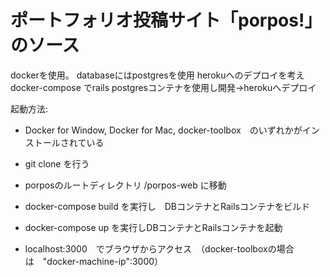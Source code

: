 # ポートフォリオ投稿サイト「porpos!」のソース

dockerを使用。
databaseにはpostgresを使用
herokuへのデプロイを考えdocker-compose でrails postgresコンテナを使用し開発→herokuへデプロイ

起動方法:

* Docker for Window, Docker for Mac, docker-toolbox　のいずれかがインストールされている

* git clone を行う

* porposのルートディレクトリ /porpos-web に移動

* docker-compose build を実行し　DBコンテナとRailsコンテナをビルド

* docker-compose up を実行しDBコンテナとRailsコンテナを起動

* localhost:3000　でブラウザからアクセス　（docker-toolboxの場合は　"docker-machine-ip":3000）
